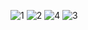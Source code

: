 ![1](https://github.com/JoshuaTwigg/Figma-Prototyping-Two/assets/105489684/bddac110-0139-4d70-a9ca-ef57ac239eef)
![2](https://github.com/JoshuaTwigg/Figma-Prototyping-Two/assets/105489684/81a250e6-068b-44f4-bbd3-850cde0c1a67)
![4](https://github.com/JoshuaTwigg/Figma-Prototyping-Two/assets/105489684/baa5f85a-a0b3-47ff-8dd7-51705c5750cd)
![3](https://github.com/JoshuaTwigg/Figma-Prototyping-Two/assets/105489684/75501151-4d97-4a11-9c42-5858095ec6e8)
